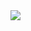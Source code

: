 <img src="https://capsule-render.vercel.app/api?height=400type=waving&color=random&height=300&section=header&text=Suyeon's%20GitHub&fontSize=90&" />
